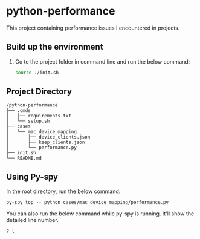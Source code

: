 # python-performance

This project containing performance issues I encountered in projects.

## Build up the environment

1. Go to the project folder in command line and run the below command:

    ```.sh
    source ./init.sh
    ```

## Project Directory

``` text
/python-performance
├── .cmds
│   ├── requirements.txt
│   └── setup.sh
├── cases
│   └── mac_device_mapping
│       ├── device_clients.json
│       ├── keep_clients.json
│       └── performance.py
├── init.sh
└── README.md
```

## Using Py-spy

In the root directory, run the below command:

```.ssh
py-spy top -- python cases/mac_device_mapping/performance.py
```

You can also run the below command while py-spy is running. It'll show the detailed line number.

```.ssh
? l
```
